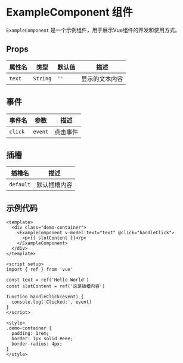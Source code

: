 # ExampleComponent 组件

`ExampleComponent` 是一个示例组件，用于展示Vue组件的开发和使用方式。

## Props

| 属性名 | 类型 | 默认值 | 描述 |
| --- | --- | --- | --- |
| `text` | `String` | `''` | 显示的文本内容 |

## 事件

| 事件名 | 参数 | 描述 |
| --- | --- | --- |
| `click` | `event` | 点击事件 |

## 插槽

| 插槽名 | 描述 |
| --- | --- |
| `default` | 默认插槽内容 |

## 示例代码

```vue
<template>
  <div class="demo-container">
    <ExampleComponent v-model:text="text" @click="handleClick">
      <p>{{ slotContent }}</p>
    </ExampleComponent>
  </div>
</template>

<script setup>
import { ref } from 'vue'

const text = ref('Hello World')
const slotContent = ref('这是插槽内容')

function handleClick(event) {
  console.log('Clicked:', event)
}
</script>

<style>
.demo-container {
  padding: 1rem;
  border: 1px solid #eee;
  border-radius: 4px;
}
</style>